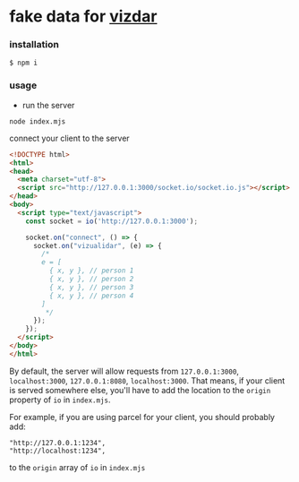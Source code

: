 # fake data for [vizdar](https://github.com/hugohil/vizdar)

### installation

```
$ npm i
```

### usage

* run the server
```
node index.mjs
```

connect your client to the server

```html
<!DOCTYPE html>
<html>
<head>
  <meta charset="utf-8">
  <script src="http://127.0.0.1:3000/socket.io/socket.io.js"></script>
</head>
<body>
  <script type="text/javascript">
    const socket = io('http://127.0.0.1:3000');

    socket.on("connect", () => {
      socket.on("vizualidar", (e) => {
        /*
        e = [
          { x, y }, // person 1
          { x, y }, // person 2
          { x, y }, // person 3
          { x, y }, // person 4
        ]
         */
      });
    });
  </script>
</body>
</html>
```

By default, the server will allow requests from `127.0.0.1:3000`, `localhost:3000`, `127.0.0.1:8080`, `localhost:3000`.
That means, if your client is served somewhere else, you'll have to add the location to the `origin` property of `io` in `index.mjs`.

For example, if you are using parcel for your client, you should probably add:

```
"http://127.0.0.1:1234",
"http://localhost:1234",
```

to the `origin` array of `io` in `index.mjs`